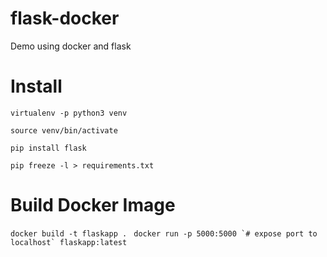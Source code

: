 # flask-docker
Demo using docker and flask

# Install 
``` virtualenv -p python3 venv ```

``` source venv/bin/activate ```

``` pip install flask ```

``` pip freeze -l > requirements.txt  ```

# Build Docker Image

``` docker build -t flaskapp . ```
``` docker run -p 5000:5000 `# expose port to localhost` flaskapp:latest```